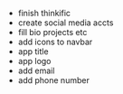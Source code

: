 -   finish thinkific
-   create social media accts
-   fill bio projects etc
-   add icons to navbar
-   app title
-   app logo
-   add email
-   add phone number
